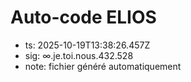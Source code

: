 # Auto-code ELIOS
- ts: 2025-10-19T13:38:26.457Z
- sig: ∞.je.toi.nous.432.528
- note: fichier généré automatiquement